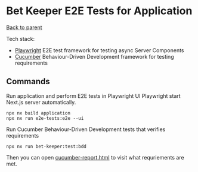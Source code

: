 # Bet Keeper E2E Tests for Application

[Back to parent](../readme.md)

Tech stack:
- [Playwright](https://playwright.dev/) E2E test framework for testing async Server Components
- [Cucumber](https://cucumber.io/) Behaviour-Driven Development framework for testing requirements

## Commands

Run application and perform E2E tests in Playwright UI
Playwright start Next.js server automatically.
```shell
npx nx build application
npx nx run e2e-tests:e2e --ui
```

Run Cucumber Behaviour-Driven Development tests that verifies requirements
```shell
npx nx run bet-keeper:test:bdd
```
Then you can open [cucumber-report.html](./test-result/cucumber-report.html) to visit what requriements are met.